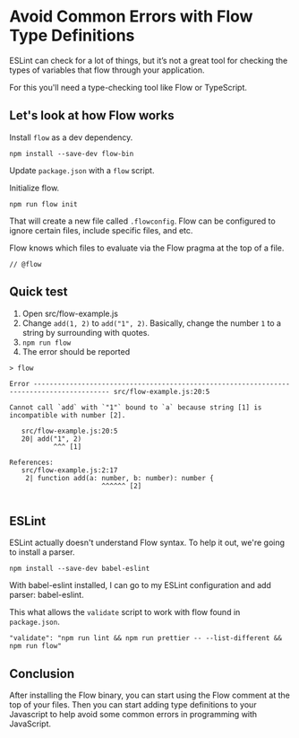 # Avoid Common Errors with Flow Type Definitions
ESLint can check for a lot of things, but it’s not a great tool for checking the types of variables that flow through your application.

For this you'll need a type-checking tool like Flow or TypeScript.

## Let's look at how Flow works
Install `flow` as a dev dependency.

```
npm install --save-dev flow-bin
```

Update `package.json` with a `flow` script.

Initialize flow.

```
npm run flow init
```

That will create a new file called `.flowconfig`. Flow can be configured to ignore certain files, include specific files, and etc.

Flow knows which files to evaluate via the Flow pragma at the top of a file.

```
// @flow
```

## Quick test
1. Open src/flow-example.js
2. Change `add(1, 2)` to `add("1", 2)`. Basically, change the number `1` to a string by surrounding with quotes.
3. `npm run flow`
4. The error should be reported

```
> flow

Error ----------------------------------------------------------------------------------------- src/flow-example.js:20:5

Cannot call `add` with `"1"` bound to `a` because string [1] is incompatible with number [2].

   src/flow-example.js:20:5
   20| add("1", 2)
           ^^^ [1]

References:
   src/flow-example.js:2:17
    2| function add(a: number, b: number): number {
                       ^^^^^^ [2]


```

## ESLint
ESLint actually doesn't understand Flow syntax. To help it out, we're going to install a parser.

```
npm install --save-dev babel-eslint
```

With babel-eslint installed, I can go to my ESLint configuration and add parser: babel-eslint.

This what allows the `validate` script to work with flow found in `package.json`.

```
"validate": "npm run lint && npm run prettier -- --list-different && npm run flow"
```

## Conclusion
After installing the Flow binary, you can start using the Flow comment at the top of your files. Then you can start adding type definitions to your Javascript to help avoid some common errors in programming with JavaScript.
